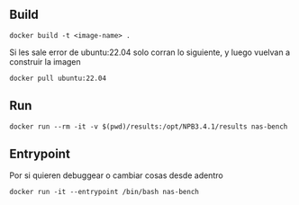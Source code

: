 ## Build
```
docker build -t <image-name> . 
```
Si les sale error de ubuntu:22.04 solo corran lo siguiente, y luego vuelvan a construir la imagen
```
docker pull ubuntu:22.04
```

## Run
```
docker run --rm -it -v $(pwd)/results:/opt/NPB3.4.1/results nas-bench
```

## Entrypoint
Por si quieren debuggear o cambiar cosas desde adentro

```
docker run -it --entrypoint /bin/bash nas-bench
```